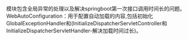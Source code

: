 模块包含全局异常的处理以及解决springboot第一次接口调用时间长的问题。
WebAutoConfiguration：用于配置自动加载的内容,包括初始化GlobalExceptionHandler和(InitializeDispatcherServletController和InitializeDispatcherServletHandler-解决加载时间过长)。